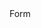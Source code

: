 <form> Form <style> Style

<iframe> IFrame <td> TableCell

<img> Image <tr> TableRow

<input> Input <tbody>, <tfoot>, <thead> TableSection

<label> Label <table> Table

<a>, <area>, <link> Link <textarea> TextArea

<meter> Meter <video> Video

<option> Option

The HTML elements that do not have reference pages of their own are those whose only properties simply mirror the HTML attributes of the element. The following attributes are legal on any HTML element, and are therefore properties of all Element objects:

AttributeDescription

accessKey keyboard shortcut

class CSS class: see the className and classList properties above.

contentEditable Whether element content is editable.

contextMenu The ID of a <menu> element to display as a context menu. Supported only by IE at the time of this writing.

dir Text direction:「ltr」or「rtl」.

draggable A boolean attribute set on elements that are drag sources for the Drag-and-Drop API.

dropzone An attribute set on elements that are drop targets for the Drag-and-Drop API.

hidden A boolean attribute set on elements that should not be displayed.

id A unique identifier for the element.

lang The primary language of the text in the element.

spellcheck Whether element text should have spelling checked.

style Inline CSS styles for the element. See the style property above.

tabIndex Specifies the focus order of the element.

title Tooltip text for the element.

The following HTML elements define no attributes other than the global attributes above:

<abbr> <code> <footer> <hr> <rt> <sup>

<address> <datalist> <h1> <i> <ruby> <tbody>

<article> <dd> <h2> <kbd> <s> <tfoot>

<aside> <dfn> <h3> <legend> <samp> <thead>

<b> <div> <h4> <mark> <section> <title>

<bdi> <dl> <h5> <nav> <small> <tr>

<bdo> <dt> <h6> <noscript> <span> <ul>

<br> <em> <head> <p> <strong> <var>

<caption> <figcaption> <header> <pre> <sub> <wbr>

<cite> <figure> <hgroup> <rp> <summary>

The remaining HTML elements, and the attributes they support, are listed below. Note that this table only lists attributes other than the global attributes described above. Also note that this table includes elements that also have their own reference page:

ElementAttributes

<a> href, target, ping, rel, media, hreflang, type

<area> alt, coords, shape, href, target, ping, rel, media, hreflang, type

<audio> src, preload, autoplay, loop, controls

<base> href, target

<blockquote> cite

<body> onafterprint, onbeforeprint, onbeforeunload, onblur, onerror, onfocus, onhashchange, onload, onmessage, onoffline, ononline, onpagehide, onpageshow, onpopstate, onredo, onresize, onscroll, onstorage, onundo, onunload

<button> autofocus, disabled, form, formaction, formenctype, formmethod, formnovalidate, formtarget, name, type, value

<canvas> width, height

<col> span

<colgroup> span

<command> type, label, icon, disabled, checked, radiogroup

<del> cite, datetime

<details> open

<embed> src, type, width, height,

<fieldset> disabled, form, name

<form> accept-charset, action, autocomplete, enctype, method, name, novalidate, target

<html> manifest

<iframe> src, srcdoc, name, sandbox, seamless, width, height

<img> alt, src, usemap, ismap, width, height

<input> accept, alt, autocomplete, autofocus, checked, dirname, disabled, form, formaction, formenctype, formmethod, formnovalidate, formtarget, height, list, max, maxlength, min, multiple, name, pattern, placeholder, readonly, required, size, src, step, type, value, width

<ins> cite, datetime

<keygen> autofocus, challenge, disabled, form, keytype, name

<label> form, for

<li> value

<link> href, rel, media, hreflang, type, sizes

<map> name

<menu> type, label

<meta> name, http-equiv, content, charset

<meter> value, min, max, low, high, optimum, form

<object> data, type, name, usemap, form, width, height

<ol> reversed, start

<optgroup> disabled, label

<option> disabled, label, selected, value

<output> for, form, name

<param> name, value

<progress> value, max, form

<q> cite

<script> src, async, defer, type, charset

<select> autofocus, disabled, form, multiple, name, required, size

<source> src, type, media

<style> media, type, scoped

<table> summary

<td> colspan, rowspan, headers

<textarea> autofocus, cols, disabled, form, maxlength, name, placeholder, readonly, required, rows, wrap

<th> colspan, rowspan, headers, scope

<time> datetime, pubdate

<track> default, kind, label, src, srclang

<video> src, poster, preload, autoplay, loop, controls, width, height

Name

ErrorEvent — an uncaught exception from a worker thread

Inherits from

Event

Synopsis

When an uncaught exception occurs in a Worker thread, and the exception is not handled by the onerror function in the WorkerGlobalScope, that exception causes a nonbubbling error event to be triggered on the Worker object. The event has an ErrorEvent object associated with it to provide details about the exception that occurred. Calling preventDefault() on the ErrorEvent object (or returning false from the event handler) will prevent the error from propagating further to containing threads and may also prevent it from being displayed in an error console.

Properties

readonly string filename

The URL of the JavaScript file in which the exception was originally thrown.

readonly unsigned long lineno

The line number within that file at which the exception was thrown.

readonly string message

A message describing the exception.

Name

Event — details for standard events, IE events and jQuery events

Synopsis

When an event handler is invoked, it is passed an Event object whose properties give details about the event, such as the type of event and the element on which it occurred. The methods of this Event object can control the propagation of the event. All modern browsers implement a standard event model, except IE, which, in version 8 and before, defines its own incompatible model. This page documents the standard event object properties and methods and the IE alternatives to them, and also covers the jQuery event object, which emulates a standard event object for IE. Read more about events in Chapter 17 and more about jQuery events in Handling Events with jQuery.

In the standard event model, different kinds of events have different kinds of event objects associated with them: mouse events have a MouseEvent object with mouse-related properties, for example, and keyboard events have a KeyEvent with key-related properties. Both the MouseEvent and KeyEvent types share a common Event superclass. In the IE and jQuery event models, however, a single Event object type is used for all events that can occur on Element objects. Event properties that are specific to keyboard events won’t have a useful value when a mouse event occurs, but those properties will still be defined. For simplicity, this page collapses the event hierarchy and documents the properties for all events that can be delivered to Element objects (and that then bubble up to the Document and Window objects).

Originally, almost all client-side JavaScript events were triggered on document elements, and it is therefore natural to lump the properties of document-related event objects together like this. But HTML5 and related standards introduce a number of new event types that are triggered on objects that are not document elements. These event types often have Event types of their own, and those types are covered on their own reference pages. See BeforeUnloadEvent, CloseEvent, ErrorEvent, HashChangeEvent, MessageEvent, PageTransitionEvent, PopStateEvent, ProgressEvent, and StorageEvent.

Most of those event object types extend Event. Other new HTML5-related event types do not define an event object type of their own—the object associated with those events is just an ordinary Event object. This page documents that「ordinary」Event object plus the properties of some of its subtypes. The properties marked with an asterisk in the list below are the ones that are defined by the Event type itself. These are the properties that are inherited by event types like MessageEvent and are the properties that are defined for simple, ordinary events like the load event of the Window object and the playing event of a MediaElement object.

Constants

These constants define the values of the eventPhase property. That property, and these constants, are not supported in the IE event model.

unsigned short CAPTURING_PHASE = 1

The event is being dispatched to capturing event handlers registered on ancestors of its target.

unsigned short AT_TARGET = 2

The event is being dispatched at its target.

unsigned short BUBBLING_PHASE = 3

The event is bubbling and is being dispatched on ancestors of its target.

Properties

The properties listed here are defined by the standard event model for Event objects and also for the event objects associated with mouse and key events. Properties from the IE and jQuery event models are also listed. Properties with an asterisk are defined directly by Event and are universally available on any standard Event object, regardless of the event type.

readonly boolean altKey

Whether the Alt key was held down when the event occurred. Defined for mouse and key events and also by IE events.

readonly boolean bubbles*

true if the event is of a type that bubbles (unless stopPropagation() is called); false otherwise. Not defined by IE events.

readonly unsigned short button

Which mouse button changed state during a mousedown, mouseup, or click event. A value of 0 indicates the left button, a value of 2 indicates the right button, and a value of 1 indicates the middle mouse button. Note that this property is defined when a button changes state; it is not used to report whether a button is held down during a mousemove event, for example. Also, this property is not a bitmap: it cannot tell you if more than one button is held down. Finally, some browsers only generate events for left button clicks.

IE events define an incompatible button property. In that browser, this property is a bit mask: the 1 bit is set if the left button was pressed, the 2 bit is set if the right button was pressed, and the 4 bit is set if the middle button (of a three-button mouse) was pressed. jQuery does not emulate the standard button property in IE, but see the which property instead.

readonly boolean cancelable*

true if the default action associated with the event can be canceled with prevent Default() ; false otherwise. Defined by all standard event types, but not by IE events.

boolean cancelBubble

In the IE event model, if an event handler wants to stop an event from being propagated up to containing objects, it must set this property to true. Use the stopPropagation() method for standard events.

readonly integer charCode

For keypress events, this property is the Unicode encoding of the printable character that was generated. This property is 0 for nonprinting function keys and is not used for keydown and keyup events. Use String.fromCharCode() to convert this value to a string. Most browsers set keyCode to the same value as this property for keypress events. In Firefox, however, keyCode is undefined for keypress events and you must use charCode. This property is nonstandard and is not defined in IE events or emulated by jQuery.

readonly long clientX

readonly long clientY

The X and Y coordinates of the mouse pointer relative to the client area, or browser window. Note that these coordinates do not take document scrolling into account; if an event occurs at the very top of the window, clientY is 0 regardless of how far down the document has been scrolled. These properties are defined for all types of mouse events. These properties are defined for IE events as well as standard events. See also pageX and pageY.

readonly boolean ctrlKey

Whether the Ctrl key was held down when the event occurred. Defined for mouse and key events and also by IE events.

readonly EventTarget currentTarget*

The Element, Document, or Window that is currently handling this event. During capturing and bubbling, this is different from target. Not defined by IE events but emulated by jQuery events.

readonly DataTransfer dataTransfer

For drag-and-drop events, this property specifies the DataTransfer object that coordinates the entire drag-and-drop operation. Drag-and-drop events are a kind of mouse event; any event that has this property set will also have clientX, clientY, and other mouse event properties. The drag-and-drop events are dragstart; drag and drag end on the drag source; and dragenter, dragover, dragleave, and drop on the drop target. See DataTransfer and Drag and Drop Events for details on drag-and-drop operations.

readonly boolean defaultPrevented*

true if defaultPrevented() has been called on this event or false otherwise. This is a new addition to the standard event model and may not be implemented in all browsers. (jQuery events define an isDefaultPrevented() method that works like this property.)

readonly long detail

A numeric detail about the event. For click, mousedown, and mouseup events, this field is the click count: 1 for a single-click, 2 for a double-click, 3 for a triple-click, and so on. In Firefox, DOMMouseScroll events use this property to report mousewheel scroll amounts.

readonly unsigned short eventPhase*

The current phase of event propagation. The value is one of the three constants defined above. Not supported by IE events.

readonly boolean isTrusted*

true if this event was created and dispatched by the browser or false if it is a synthetic event that was created and dispatched by JavaScript code. This is a relatively new addition to the standard event model and may not be implemented by all browsers.

readonly Element fromElement

For mouseover and mouseout events in IE, fromElement refers to the object from which the mouse pointer is moving. For standard events, use the relatedTarget property.

readonly integer keyCode

The virtual keycode of the key that was pressed. This property is used for all types of keyboard events. Keycodes may be browser-, OS-, and keyboard-hardware-dependent. Typically, when a key displays a printing character on it, the virtual keycode for that key is the same as the encoding of the character. Key codes for nonprinting function keys may vary more, but see Example 17-8 for a set of commonly used codes. This property has not been standardized but is defined by all browsers, including IE.

readonly boolean metaKey

Whether the Meta key was held down when the event occurred. Defined for mouse and key events and also by IE events.

readonly integer offsetX, offsetY

For IE events, these properties specify the coordinates at which the event occurred within the coordinate system of the event’s source element (see srcElement). Standard events have no equivalent properties.

readonly integer pageX, pageY

These nonstandard, but widely supported, properties are like clientX and clientY, but use document coordinates rather than window coordinates. IE events do not define these properties, but jQuery emulates them for all browsers.

readonly EventTarget relatedTarget*

Refers to an event target (usually a document element) that is related to the target node of the event. For mouseover events, it is the element the mouse left when it moved over the target. For mouseout events, it is the element the mouse entered when leaving the target. This property is not defined by IE events but is emulated by jQuery events. See the IE properties fromElement and toElement.

boolean returnValue

For IE events, set this property to false to cancel the default action of the source element on which the event occurred. For standard events, use the preventDefault() method instead.

readonly long screenX, screenY

For mouse events, these properties specify the X and Y coordinates of the mouse pointer relative to the upper left corner of the user’s monitor. These properties are not generally useful but are defined for all types of mouse events and are supported by standard events and IE events.

readonly boolean shiftKey

Whether the Shift key was held down when the event occurred. Defined for mouse and key events and also by IE events.

readonly EventTarget srcElement

For IE events, this property specifies the object on which the event was triggered. For standard events, use target instead.

readonly EventTarget target*

The target object for this event—i.e., the object on which the event was triggered. (All objects that can be event targets implement the methods of EventTarget.) This property is not defined for IE events, but it is emulated by jQuery events. See srcElement.

readonly unsigned long timeStamp*

A number that specifies the date and time at which the event occurred or that can at least be used to determine the order in which two events occurred. Many browsers return a timestamp that you can pass to the Date() constructor. In Firefox 4 and before, however, this property is some other kind of timestamp, such as the number of milliseconds since the computer was booted. IE events do not support it. jQuery sets this property to a timestamp in the format returned by Date.getTime().

Element toElement

For mouseover and mouseout events in IE, toElement refers to the object into which the mouse pointer is moving. For standard events, use relatedTarget instead.

readonly string type*

The name of the event that this Event object represents. This is the name under which the event handler was registered or the name of the event-handler property with the leading「on」removed—for example,「click」,「load」, or「submit」. This property is defined by standard events and IE events.

readonly Window view

The window (called a「view」for historical reasons) in which the event was generated. This property is defined for all standard user-interface events, such as mouse and keyboard events. It is not supported in IE events.

readonly integer wheelDelta

For mousewheel events, this property specifies the amount of scrolling that has occurred in the Y axis. Different browsers set different values on this property: see Mousewheel Events for details. This is a nonstandard property but is supported by all browsers, including IE8 and before.

readonly integer wheelDeltaX

readonly integer wheelDeltaY

For mousewheel events in browsers that support two-dimensional mouse wheels, these properties specify the amount of scrolling in the X and Y dimensions. See Mousewheel Events for an explanation of how to interpret these properties. If wheelDeltaY is defined, it will have the same value as the wheelDelta property.

readonly integer which

This nonstandard legacy property is supported by browsers other than IE and is emulated in jQuery. For mouse events, it is one more than the button property: 1 means the left button, 2 means the middle button, and 3 means the right button. For key events, it has the same value as keyCode.

Methods

All of these methods are defined by the Event class itself, so they are each available on any standard Event object.

void initEvent(string type, boolean bubbles, boolean cancelable)

This method initializes the type, bubbles, and cancelable properties of an Event object. Create a new event object by passing the string「Event」to the createEvent() method of Document. Then, after initializing it with this method, dispatch it on any EventTarget by passing it to the dispatchEvent() method of that target. The other standard event properties (besides type, bubbles, and cancelable) will be initialized by the dispatch. If you want to create, initialize, and dispatch a more complicated synthetic event, you’ll have to pass a different argument (such as「MouseEvent」) to createEvent() and then initialize the event object with a type-specific initializing function such as initMouseEvent() (not documented in this book).

void preventDefault()

Tells the web browser not to perform the default action associated with this event, if there is one. If the event is not of a type that is cancelable, this method has no effect. This method is not defined on IE event objects, but is emulated by jQuery. In the IE event model, set the returnValue property to false instead.

void stopImmediatePropagation()

Like stopPropagation(), but in addition, prevent the invocation of any other handlers registered on the same document element. This method is a new addition to the standard event model and may not be implemented in all browsers. It is not supported in the IE event model but is emulated by jQuery.

void stopPropagation()

Stops the event from propagating any further through the capturing, target, or bubbling phases of event propagation. After this method is called, any other event handlers for the same event on the same node are called, but the event is not dispatched to any other nodes. This method is not supported in the IE event model, but it is emulated by jQuery. In IE, set cancelBubble to true instead of calling stopPropagation().

Proposed Properties

The properties listed here are proposed by the current draft of the DOM Level 3 Events specification. They address key areas of incompatibility among today’s browsers but are not yet (at the time of this writing) implemented by any browsers. If implemented interoperably they will make it much easier to write portable code to handle text input events, key events, and mouse events.

readonly unsigned short buttons

This property is like IE’s version of the button property described above.

readonly string char

For keyboard events, this property holds the character string (which may have more than one character) generated by the event.

readonly string data

For textinput events, this property specifies the text that was input.

readonly unsigned long deltaMode

For wheel events, this property specifies the appropriate interpretation of the deltaX, deltaY, and deltaZ properties. The value of this property will be one of these constants: DOM_DELTA_PIXEL, DOM_DELTA_LINE, DOM_DELTA_PAGE. The value of this property is determined in a platform-dependent way. It may depend on system preferences or on keyboard modifiers held down during the wheel event.

readonly long deltaX, deltaY, deltaZ

For wheel events, these properties specify how much the mousewheel rotated around each of its three possible axes.

readonly unsigned long inputMethod

For textinput events, this property specifies how the text was input. The value will be one of these constants: DOM_INPUT_METHOD_UNKNOWN, DOM_INPUT_METHOD_KEYBOARD, DOM_INPUT_METHOD_PASTE, DOM_INPUT_METHOD_DROP, DOM_INPUT_METHOD_IME, DOM_INPUT_METHOD_OPTION, DOM_INPUT_METHOD_HANDWRITING, DOM_INPUT_METHOD_VOICE, DOM_INPUT_METHOD_MULTIMODAL, DOM_INPUT_METHOD_SCRIPT.

readonly string key

For keyboard events that generate characters, this property has the same value as char. If the keyboard event did not generate characters, this property holds the name of the key (such as「Tab」or「Down」) that was pressed.

readonly string locale

For keyboard events and textinput events, this property specifies a language code (such as「en-GB」) that identifies the locale for which the keyboard was configured, if that information is known.

readonly unsigned long location

For keyboard events, this property specifies the keyboard location of the key that was pressed. The value will be one of these constants: DOM_KEY_LOCATION_STANDARD, DOM_KEY_LOCATION_LEFT, DOM_KEY_LOCATION_RIGHT, DOM_KEY_LOCATION_NUMPAD, DOM_KEY_LOCATION_MOBILE, DOM_KEY_LOCATION_JOYSTICK.

readonly boolean repeat

For keyboard events, this property will be true if the event was caused because a key was held down long enough to begin repeating.

Proposed Method

Like the Proposed Properties listed above, the method listed here has been proposed in a draft standard but not yet implemented by any browsers.

boolean getModifierState(string modifier)

For mouse and keyboard events, this method returns true if the specified modifier key was held down when the event occurred, or false otherwise. modifier may be one of the strings「Alt」,「AltGraph」,「CapsLock」,「Control」,「Fn」,「Meta」,「NumLock」,「Scroll」,「Shift」,「SymbolLock」, and「Win」.

Name

EventSource — a Comet connection to an HTTP server

Inherits from

EventTarget

Synopsis

An EventSource represents a long-lived HTTP connection through which a Web server can「push」textual messages. To use these「Server Sent Events」, pass the server URL to the EventSource() constructor and then register a message event handler on the resulting Event Source object.

Server Sent Events are new, and at the time of this writing, are not supported in all browsers.

Constructor

new EventSource(string url)

Creates a new EventSource object connected to the web server at the specified url. url is interpreted relative to the URL of the containing document.

Constants

These constants define the possible values of the readyState property.

unsigned short CONNECTING = 0

The connection is being set up, or the connection closed and the EventSource is re-connecting.

unsigned short OPEN = 1

The connection is open and events are being dispatched.

unsigned short CLOSED = 2

The connection was closed, either because close() was called or a fatal error occurred and it is not possible to reconnect.

Properties

readonly unsigned short readyState

The state of the connection. The constants above define the possible values.

readonly string url

The absolute URL to which the EventSource is connected.

Methods

void close()

This method closes the connection. Once this method is called, the EventSource object can no longer be used. If you need to connect again, create a new EventSource.

Event Handlers

Network communication is asynchronous, so EventSource triggers events when the connection opens, when an error occurs, and when messages arrive from the server. You can register event handlers on the properties listed here, or you can use the methods of EventTarget instead. EventSource events are all dispatched on the EventSource object itself. They do not bubble and have no default action that can be canceled.

onerror

Triggered when an error occurs. The associated event object is a simple Event.

onmessage

Triggered when a message arrives from the server. The associated event object is an MessageEvent, and the text of the server’s message is available through the data property of that object.

onopen

Triggered when the connection opens. The associated event object is a simple Event.

Name

EventTarget — an object that receives events

Synopsis

Objects that have events fired on them or objects to which events bubble need to have a way to define handlers for those events. These objects typically define event handler registration properties whose names begin with「on」, and they also typically define the methods described here. Event handler registration is a surprisingly complex topic. See Registering Event Handlers for details, and note, in particular, that IE8 and before use different methods, described in a special section following, than all other browsers do.

Methods

void addEventListener(string type, function listener, [boolean useCapture])

This method registers the specified listener function as an event handler for events of the specified type. type is an event name string and does not include an「on」prefix. The use Capture argument should be true if this is a capturing event handler (see addEventListener()) being registered on a document ancestor of the true event target. Note that some browsers still require you to pass a third argument to this function, and you must pass false to register an ordinary noncapturing handler.

boolean dispatchEvent(Event event)

This method dispatches a synthetic event to this event target. Create a new Event object with document.createEvent(), passing the event name (such as「event」for simple events). Next, call the event initialization method for the Event object you created: for a simple event, this will be initEvent() (see Event). Next, pass the initialized event to this method to dispatch it. In modern browsers, every Event object has an isTrusted property. That property will be false for any synthetic event dispatched by JavaScript.

Every kind of event object defines a type-specific initialization method. Those methods are infrequently used, have long and cumbersome argument lists, and are not documented in this book. If you need to create, initialize, and dispatch synthetic events of some type more complex than a basic Event, you’ll have to look up the initialization method online.

void removeEventListener(string type, function listener, [boolean useCapture])

This method removes a registered event listener function. It takes the same arguments as addEventListener().

Internet Explorer Methods

IE8 and before do not support addEventListener() and removeEventListener(). Instead, they implement these two methods, which are quite similar. (attachEvent() lists a few important differences.)

void attachEvent(string type, function listener)

Register the specified listener function as an event handler for events of the specified type. Note that this method expects type to include the prefix「on」before the event name.

void detachEvent(string type, function listener)

This method works like attachEvent() in reverse.

Name

FieldSet — a <fieldset> in an HTML form

Inherits from

Node, Element, FormControl

Synopsis

The FieldSet object represents a <fieldset> in an HTML <form>. FieldSets implement most, but not all, of the properties and methods of FormControl.

Properties

boolean disabled

true if the FieldSet is disabled. Disabling a FieldSet disables the form controls it contains.

readonly HTMLFormControlsCollection elements

An array-like object of all form controls contained within this <fieldset>.

Name

File — a file in the local filesystem

Inherits from

Blob

Synopsis

A File is a Blob that has a name and possibly also a modification date. It represents a file in the local file system. Obtain a user-selected file from the files array of an <input type=file> element, or from the files array of the DataTransfer object associated with the Event object that accompanies a drop event.

You can also obtain File objects that represent files in a private, sandboxed filesystem, as described in The Filesystem API. The filesystem API is not stable at the time of this writing, however, and it is not documented in this reference section.

You can upload the contents of a file to a server with a FormData object or by passing the File to XMLHttpRequest.send(), but there is not much else you can do with the File object itself. Use FileReader to read the contents of a File (or of any Blob).

Properties

readonly Date lastModifiedDate

The modification date of the file, or null if it is not available.

readonly string name

The name of the file (but not its path).

Name

FileError — error while reading a file

Synopsis

A FileError object represents an error that occurred when reading a file with FileReader or FileReaderSync. If the synchronous API is used, the FileError object is thrown. If the asynchronous API is used, the FileError object is the value of the error property of the FileReader object when the error event is dispatched.

Note that the FileWriter API (which is described in The Filesystem API, but is not stable enough to document in this reference section) adds new error code constants to this object.

Constants

The FileError error codes are the following:

unsigned short NOT_FOUND_ERR = 1

The file does not exist. (Perhaps it was deleted after the user selected it, but before your program attempted to read it.)

unsigned short SECURITY_ERR = 2

Unspecified security issues prevent the browser from allowing your code to read the file.

unsigned short ABORT_ERR = 3

The attempt to read the file was aborted.

unsigned short NOT_READABLE_ERR = 4

The file is not readable, perhaps because its permissions have changed or because another process has locked it.

unsigned short ENCODING_ERR = 5

A call to readAsDataURL() failed because the file was too long to encode in a data:// URL.

Properties

readonly unsigned short code

This property specifies what kind of error occurred. Its value is one of the constants above.

Name

FileReader — asynchronously read a File or Blob

Inherits from

EventTarget

Synopsis

A FileReader defines an asynchronous API for reading the content of a File or any Blob. To read a file, follow these steps:

Create a FileReader with the FileReader() constructor.

Define whichever event handlers you need.

Pass your File or Blob object to one of the four read methods.

When your onload handler is triggered, the file contents are available as the result property. Or, if the onerror handler is triggered, the error property refers to a FileError object that provides more information.

When the read is complete, you can reuse the FileReader object or discard it and create new ones as needed.

See FileReaderSync for a synchronous API that you can use in worker threads.

Constructor

new FileReader()

Create a new FileReader object with the FileReader() constructor, which expects no arguments.

Constants

These constants are the values of the readyState property:

unsigned short EMPTY = 0

No read method has been called yet.

unsigned short LOADING = 1

A read is in progress.

unsigned short DONE = 2

A read has completed successfully or with an error.

Properties

readonly FileError error

If an error occurs during a read, this property will refer to a FileError that describes the error.

readonly unsigned short readyState

This property describes the current state of the FileReader. Its value will be one of the three constants listed above.

readonly any result

If the read completed successfully, this property will hold the File or Blob contents as a string or ArrayBuffer (depending on which read method was called). When readyState is LOADING or when a progress event is fired, this property may contain partial contents of the File or Blob. If no read method has been called or if an error has occurred, this property will be null.

Methods

void abort()

This method aborts a read. It sets readyState to DONE, sets result to null, and sets error to a FileError object with a code of FileError.ABORT_ERR. Then it fires an abort event and a loadend event.

void readAsArrayBuffer(Blob blob)

Asynchronously read the bytes of blob and make them available as an ArrayBuffer on the result property.

void readAsBinaryString(Blob blob)

Asynchronously read the bytes of blob, encode them as a JavaScript binary string, and set the result property to the resulting string. Each「character」in a JavaScript binary string has a character code between 0 and 255. Use String.charCodeAt() to extract these byte values. Note that binary strings are an inefficient representation of binary data: when possible you should use ArrayBuffers instead.

void readAsDataURL(Blob blob)

Asynchronously read the bytes of blob, encode them (along with the type of the Blob) into a data:// URL, and set the result property to the resulting string.

void readAsText(Blob blob, [string encoding])

Asynchronously read the bytes of blob and decode them using the specified encoding into a string of Unicode text and then set the result property to that decoded string. If encoding is not specified, UTF-8 will be used (UTF-16 encoded text is also automatically detected and decoded if it begins with a Byte Order Mark).

Event Handlers

Like all asynchronous APIs, FileReader is event based. You can use the handler properties listed here to register event handlers, or you can use the EventTarget methods implemented by FileReader.

FileReader events are triggered on the FileReader object itself. They do not bubble and have no default action to cancel. FileReader event handlers are always passed a ProgressEvent object. A successful read begins with a loadstart event, followed by zero or more progress events, a load event, and a loadend event. A unsuccessful read begins with a loadstart event, followed by zero or more progress events, an error or abort event, and a loadend event.

onabort

Triggered if the read is aborted with the abort() method.

onerror

Triggered if an error of some sort occurs. The error property of the FileReader will refer to a FileError object that has an error code.

onload

Triggered when the File or Blob has been successfully read. The result property of the FileReader holds the File or Blob content, in a representation that depends on the read method that was called.

onloadend

Every call to a FileReader read method eventually produces a load event, an error event, or an abort event. The FileReader also triggers a loadend event after each of these events for the benefit of scripts that want to listen for only one event instead of listening for all three.

onloadstart

Triggered after a read method is invoked but before any data has been read.

onprogress

Triggered approximately 20 times a second while File or Blob data is being read. The ProgressEvent object will specify how many bytes have been read, and the result property of the FileReader may contain a representation of those bytes.

Name

FileReaderSync — synchronously read a File or Blob

Synopsis

FileReaderSync is a synchronous version of the FileReader API, available only to Worker threads. The synchronous API is easier to use than the asynchronous one: simply create a FileReaderSync() object and then call one of its read methods, which will either return the contents of the File or Blob or throw a FileError object instead.

Constructor

new FileReaderSync()

Create a new FileReaderSync object with the FileReaderSync() constructor, which expects no arguments.

Methods

These methods throw a FileError object if the read fails for any reason.

ArrayBuffer readAsArrayBuffer(Blob blob)

Read the bytes of blob and return them as an ArrayBuffer.

string readAsBinaryString(Blob blob)

Read the bytes of blob, encode them as a JavaScript binary string (see String.fromCharCode()), and return that binary string.

string readAsDataURL(Blob blob)

Read the bytes of blob, and encode those bytes, along with the type property of blob into a data:// URL, and then return that URL.

string readAsText(Blob blob, [string encoding])

Read the bytes of blob, decode them into text using the specified encoding (or using UTF-8 or UTF-16 if no encoding is specified), and return the resulting string.

Name

Form — a <form> in an HTML document

Inherits from

Node, Element

Synopsis

The Form object represents a <form> element in an HTML document. The elements property is an HTMLCollection that provides convenient access to all elements of the form. The submit() and reset() methods allow a form to be submitted or reset under program control.

Each form in a document is represented as an element of the document.forms[] array. The elements of a form (buttons, input fields, checkboxes, and so on) are collected in the array-like object Form.elements. Named form controls can be referenced directly by name: the control name is used as a property name on the Form object. Thus, to refer to an Input element with a name attribute of「phone」within a form f, you might use the JavaScript expression f.phone.

See HTML Forms for more on HTML forms. See FormControl, FieldSet, Input, Label, Select, and TextArea for more on the form controls that can appear in a form.

This page documents HTML5 form features which, at the time of this writing, were not yet widely implemented.

Properties

Most of the properties listed here simply mirror the HTML attributes of the same name.

